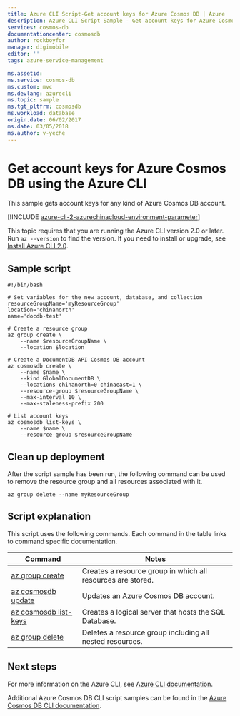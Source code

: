 ```yaml
---
title: Azure CLI Script-Get account keys for Azure Cosmos DB | Azure
description: Azure CLI Script Sample - Get account keys for Azure Cosmos DB
services: cosmos-db
documentationcenter: cosmosdb
author: rockboyfor
manager: digimobile
editor: ''
tags: azure-service-management

ms.assetid:
ms.service: cosmos-db
ms.custom: mvc
ms.devlang: azurecli
ms.topic: sample
ms.tgt_pltfrm: cosmosdb
ms.workload: database
origin.date: 06/02/2017
ms.date: 03/05/2018
ms.author: v-yeche
---
```


# Get account keys for Azure Cosmos DB using the Azure CLI

This sample gets account keys for any kind of Azure Cosmos DB account.  

[!INCLUDE [azure-cli-2-azurechinacloud-environment-parameter](../../../includes/azure-cli-2-azurechinacloud-environment-parameter.md)]

This topic requires that you are running the Azure CLI version 2.0 or later. Run `az --version` to find the version. If you need to install or upgrade, see [Install Azure CLI 2.0](https://docs.azure.cn/zh-cn/cli/install-azure-cli?view=azure-cli-latest). 

## Sample script

```azurecli-interactive
#!/bin/bash

# Set variables for the new account, database, and collection
resourceGroupName='myResourceGroup'
location='chinanorth'
name='docdb-test'

# Create a resource group
az group create \
    --name $resourceGroupName \
    --location $location

# Create a DocumentDB API Cosmos DB account
az cosmosdb create \
    --name $name \
    --kind GlobalDocumentDB \
    --locations chinanorth=0 chinaeast=1 \
    --resource-group $resourceGroupName \
    --max-interval 10 \
    --max-staleness-prefix 200

# List account keys
az cosmosdb list-keys \
    --name $name \
    --resource-group $resourceGroupName 
```
<!-- location ADVISE TO chinanorth -->
<!-- location MUST be the style of --locations chinanorth=0 chinaeast=1 -->
<!-- OR it will popup the index out of range error-->

## Clean up deployment

After the script sample has been run, the following command can be used to remove the resource group and all resources associated with it.

```azurecli
az group delete --name myResourceGroup
```

## Script explanation

This script uses the following commands. Each command in the table links to command specific documentation.

| Command | Notes |
|---|---|
| [az group create](https://docs.azure.cn/zh-cn/cli/group?view=azure-cli-latest#az_group_create) | Creates a resource group in which all resources are stored. |
| [az cosmosdb update](https://docs.azure.cn/zh-cn/cli/cosmosdb?view=azure-cli-latest#az_cosmosdb_update) | Updates an Azure Cosmos DB account. |
| [az cosmosdb list-keys](https://docs.azure.cn/zh-cn/cli/cosmosdb?view=azure-cli-latest#az_cosmosdb_list_keys) | Creates a logical server that hosts the SQL Database. |
| [az group delete](https://docs.azure.cn/zh-cn/cli/group?view=azure-cli-latest#az_group_delete) | Deletes a resource group including all nested resources. |

## Next steps

For more information on the Azure CLI, see [Azure CLI documentation](https://docs.azure.cn/zh-cn/cli/overview?view=azure-cli-latest).

Additional Azure Cosmos DB CLI script samples can be found in the [Azure Cosmos DB CLI documentation](../cli-samples.md).

<!--Update_Description: update link, wording update-->